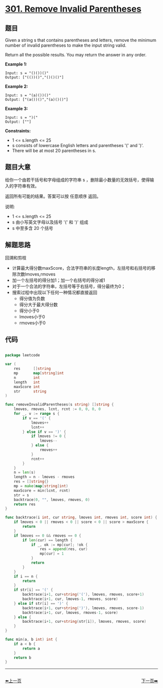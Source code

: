 # [301. Remove Invalid Parentheses](https://leetcode.com/problems/remove-invalid-parentheses/)


## 题目

Given a string s that contains parentheses and letters, remove the minimum number of invalid parentheses to make the input string valid.

Return all the possible results. You may return the answer in any order.

**Example 1:**

    Input: s = "()())()"
    Output: ["(())()","()()()"]

**Example 2:**

    Input: s = "(a)())()"
    Output: ["(a())()","(a)()()"]

**Example 3:**

    Input: s = ")("
    Output: [""]

**Constraints:**

- 1 <= s.length <= 25
- s consists of lowercase English letters and parentheses '(' and ')'.
- There will be at most 20 parentheses in s.

## 题目大意

给你一个由若干括号和字母组成的字符串 s ，删除最小数量的无效括号，使得输入的字符串有效。

返回所有可能的结果。答案可以按 任意顺序 返回。

说明:

- 1 <= s.length <= 25
- s 由小写英文字母以及括号 '(' 和 ')' 组成
- s 中至多含 20 个括号


## 解题思路

回溯和剪枝
- 计算最大得分数maxScore，合法字符串的长度length，左括号和右括号的移除次数lmoves,rmoves
- 加一个左括号的得分加1；加一个右括号的得分减1
- 对于一个合法的字符串，左括号等于右括号，得分最终为0；
- 搜索过程中出现以下任何一种情况都直接返回
    - 得分值为负数
    - 得分大于最大得分数
    - 得分小于0
    - lmoves小于0
    - rmoves小于0

## 代码

```go

package leetcode

var (
    res      []string
    mp       map[string]int
    n        int
    length   int
    maxScore int
    str      string
)

func removeInvalidParentheses(s string) []string {
    lmoves, rmoves, lcnt, rcnt := 0, 0, 0, 0
    for _, v := range s {
        if v == '(' {
            lmoves++
            lcnt++
        } else if v == ')' {
            if lmoves != 0 {
                lmoves--
            } else {
                rmoves++
            }
            rcnt++
        }
    }
    n = len(s)
    length = n - lmoves - rmoves
    res = []string{}
    mp = make(map[string]int)
    maxScore = min(lcnt, rcnt)
    str = s
    backtrace(0, "", lmoves, rmoves, 0)
    return res
}

func backtrace(i int, cur string, lmoves int, rmoves int, score int) {
    if lmoves < 0 || rmoves < 0 || score < 0 || score > maxScore {
        return
    }
    if lmoves == 0 && rmoves == 0 {
        if len(cur) == length {
            if _, ok := mp[cur]; !ok {
                res = append(res, cur)
                mp[cur] = 1
            }
            return
        }
    }
    if i == n {
        return
    }
    if str[i] == '(' {
        backtrace(i+1, cur+string('('), lmoves, rmoves, score+1)
        backtrace(i+1, cur, lmoves-1, rmoves, score)
    } else if str[i] == ')' {
        backtrace(i+1, cur+string(')'), lmoves, rmoves, score-1)
        backtrace(i+1, cur, lmoves, rmoves-1, score)
    } else {
        backtrace(i+1, cur+string(str[i]), lmoves, rmoves, score)
    }
}

func min(a, b int) int {
    if a < b {
        return a
    }
    return b
}

```


----------------------------------------------
<div style="display: flex;justify-content: space-between;align-items: center;">
<p><a href="https://books.halfrost.com/leetcode/ChapterFour/0300~0399/0300.Longest-Increasing-Subsequence/">⬅️上一页</a></p>
<p><a href="https://books.halfrost.com/leetcode/ChapterFour/0300~0399/0303.Range-Sum-Query-Immutable/">下一页➡️</a></p>
</div>
